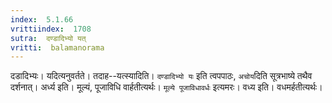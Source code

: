 ```yaml
---
index:  5.1.66
vrittiindex:  1708
sutra:  दण्डादिभ्यो यत्
vritti:  balamanorama 
---
```


दडादिभ्यः। यदित्यनुवर्तते। तदाह--यत्स्यादिति। `दण्डादिभ्यो यः` इति त्वपपाठः, `अचोय`दिति सूत्रभाष्ये तथैव दर्शनात्। अर्ध्य इति। मूल्यं, पूजाविधि वार्हतीत्यर्थः। `मूल्ये पूजाविधावर्धः` इत्यमरः। वध्य इति। वधमर्हतीत्यर्थः। 

